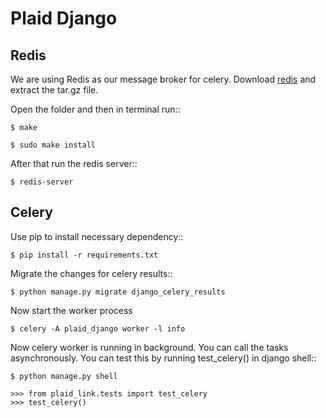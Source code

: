 # Plaid Django

## Redis

We are using Redis as our message broker for celery. Download [redis](https://redis.io/download) and extract the tar.gz file.

Open the folder and then in terminal run::

    $ make

    $ sudo make install

After that run the redis server::

    $ redis-server

## Celery

Use pip to install necessary dependency::

    $ pip install -r requirements.txt

Migrate the changes for celery results::

    $ python manage.py migrate django_celery_results

Now start the worker process

    $ celery -A plaid_django worker -l info

Now celery worker is running in background. You can call the tasks asynchronously. You can test this by running test_celery() in django shell::

    $ python manage.py shell

    >>> from plaid_link.tests import test_celery
    >>> test_celery()
